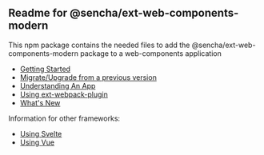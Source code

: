 ## Readme for @sencha/ext-web-components-modern

This npm package contains the needed files to add the @sencha/ext-web-components-modern package to a web-components application

- [Getting Started](https://github.com/sencha/ext-web-components/blob/ext-web-components-7.2.1/packages/ext-web-components-modern/guides/GETTING_STARTED.md)
- [Migrate/Upgrade from a previous version](https://github.com/sencha/ext-web-components/blob/ext-web-components-7.2.1/packages/ext-web-components-modern/guides/MIGRATE.md)
- [Understanding An App](https://github.com/sencha/ext-web-components/blob/ext-web-components-7.2.1/packages/ext-web-components-modern/guides/UNDERSTANDING_AN_APP.md)
- [Using ext-webpack-plugin](https://github.com/sencha/ext-web-components/blob/ext-web-components-7.2.1/packages/ext-web-components-modern/guides/USING_EXT_WEBPACK_PLUGIN.md)
- [What's New](https://github.com/sencha/ext-web-components/blob/ext-web-components-7.2.1/packages/ext-web-components-modern/guides/WHATS_NEW.md)

Information for other frameworks:

- [Using Svelte](https://github.com/sencha/ext-web-components/blob/ext-web-components-7.2.1/packages/ext-web-components-modern/guides/USING_SVELTE.md)
- [Using Vue](https://github.com/sencha/ext-web-components/blob/ext-web-components-7.2.1/packages/ext-web-components-modern/guides/USING_VUE.md)
